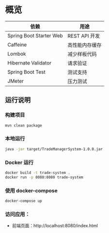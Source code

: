 # 概览

| 依赖                       | 用途          |
|--------------------------|-------------|
| Spring Boot Starter Web	 | REST API 开发 |
| Caffeine	                | 高性能内存缓存     |
| Lombok	                  | 减少样板代码      |
| Hibernate Validator	     | 请求验证        |
| Spring Boot Test	        | 测试支持        |
| JMeter	                  | 压力测试        |

## 运行说明

### 构建项目

```bash
mvn clean package
```

### 本地运行

```bash
java -jar target/TradeManagerSystem-1.0.0.jar
```

### Docker 运行

```bash
docker build -t trade-system .
docker run -p 8080:8080 trade-system
```

### 使用 docker-compose

```bash
docker-compose up
```

### 访问应用：

- 前端页面：http://localhost:8080/index.html


